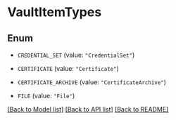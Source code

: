 # VaultItemTypes

## Enum


* `CREDENTIAL_SET` (value: `"CredentialSet"`)

* `CERTIFICATE` (value: `"Certificate"`)

* `CERTIFICATE_ARCHIVE` (value: `"CertificateArchive"`)

* `FILE` (value: `"File"`)


[[Back to Model list]](../README.md#documentation-for-models) [[Back to API list]](../README.md#documentation-for-api-endpoints) [[Back to README]](../README.md)


